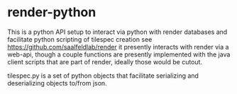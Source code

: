 # render-python

This is a python API setup to interact via python with render databases and facilitate python scripting of tilespec creation
see
https://github.com/saalfeldlab/render
it presently interacts with render via a web-api, though a couple functions are presently implemented with the java client scripts that are part of render, ideally those would be cutout.

tilespec.py is a set of python objects that facilitate serializing and deserializing objects to/from json.

